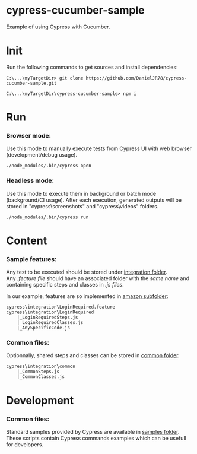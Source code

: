 # cypress-cucumber-sample
Example of using Cypress with Cucumber.

# Init
Run the following commands to get sources and install dependencies:  
  ```
  C:\...\myTargetDir> git clone https://github.com/DanielJR78/cypress-cucumber-sample.git
  
  C:\...\myTargetDir\cypress-cucumber-sample> npm i  
  ```  

# Run
### Browser mode:
Use this mode to manually execute tests from Cypress UI with web browser (development/debug usage).
  ```
  ./node_modules/.bin/cypress open
  ```
### Headless mode:
Use this mode to execute them in background or batch mode (background/CI usage). After each execution, generated outputs will be stored in "cypress\screenshots" and "cypress\videos" folders.
  ```
  ./node_modules/.bin/cypress run
  ```

# Content
### Sample features:
Any test to be executed should be stored under [integration folder](https://github.com/DanielJR78/cypress-cucumber-sample/tree/main/cypress/integration).  
Any *.feature file* should have an associated folder with the *same name* and containing specific steps and classes in *.js files*. 

In our example, features are so implemented in [amazon subfolder](https://github.com/DanielJR78/cypress-cucumber-sample/tree/main/cypress/integration/amazon):
```
cypress\integration\LoginRequired.feature
cypress\integration\LoginRequired
    |_LoginRequiredSteps.js
    |_LoginRequiredClasses.js
    |_AnySpecificCode.js
```
### Common files:
Optionnally, shared steps and classes can be stored in [common folder](https://github.com/DanielJR78/cypress-cucumber-sample/tree/main/cypress/integration/common).
```
cypress\integration\common
    |_CommonSteps.js
    |_CommonClasses.js    
```

# Development
### Common files:
Standard samples provided by Cypress are available in [samples folder](https://github.com/DanielJR78/cypress-cucumber-sample/tree/main/cypress/samples). These scripts contain Cypress commands examples which can be usefull for developers.


